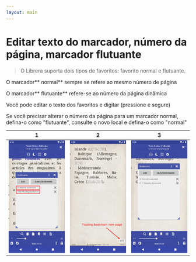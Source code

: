 ```yaml
---
layout: main
---
```


# Editar texto do marcador, número da página, marcador flutuante

> O Librera suporta dois tipos de favoritos: favorito normal e flutuante.

O marcador** normal** sempre se refere ao mesmo número de página

O marcador** flutuante** refere-se ao número da página dinâmica

Você pode editar o texto dos favoritos e digitar (pressione e segure)

Se você precisar alterar o número da página para um marcador normal, defina-o como &quot;flutuante&quot;, consulte o novo local e defina-o como &quot;normal&quot;



|1|2|3|
|-|-|-|
|![](1.png)|![](2.png)|![](3.png)|


